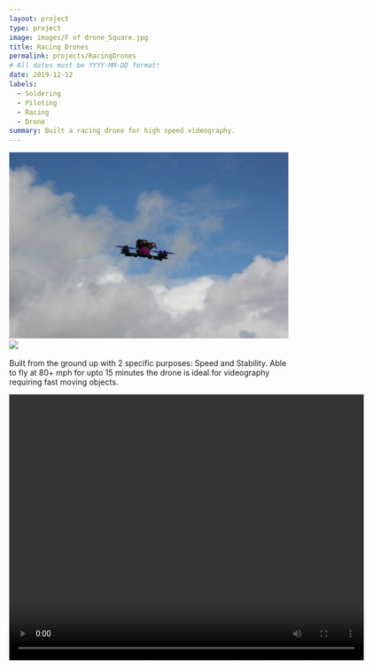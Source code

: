 ```yaml
---
layout: project
type: project
image: images/F of drone_Square.jpg
title: Racing Drones
permalink: projects/RacingDrones
# All dates must be YYYY-MM-DD format!
date: 2019-12-12
labels:
  - Soldering
  - Piloting
  - Racing
  - Drone
summary: Built a racing drone for high speed videography.
---
```

<img class="ui medium left floated rounded image" src="../images/F of drone.JPG">
<img class="ui medium right floated rounded image" src="../images/BR of drone.JPG">

Built from the ground up with 2 specific purposes: Speed and Stability.
Able to fly at 80+ mph for upto 15 minutes the drone is ideal for videography requiring fast moving objects. 

<video width="640" height="480" controls>
  <source src="../images/Herring_Trim.mp4" type="video/mp4">
  Your browser does not support the video tag.
</video>

